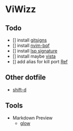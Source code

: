 # ViWizz

## Todo

- [] install [ gitsigns ](https://github.com/lewis6991/gitsigns.nvim)
- [] install [ nvim-bqf ](https://github.com/kevinhwang91/nvim-bqf)
- [] install [ lsp signature ](https://github.com/ray-x/lsp_signature.nvim)
- [] install maybe  [ vista ]( https://github.com/liuchengxu/vista.vim )
- [] add alias for kill port  [ Ref ](https://mr-khan.gitlab.io/linux/2018/05/02/kill-specific-port-on-linux.html)

## Other dotfile

- [ shift-d ](https://github.com/shift-d/nv)

## Tools

- Markdown Preview
  - [ glow ](https://github.com/charmbracelet/glow)
